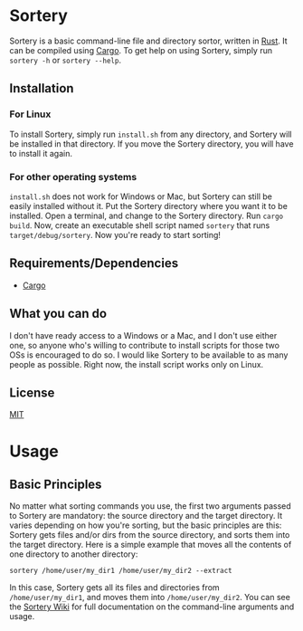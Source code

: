 <h1>Sortery</h1>

Sortery is a basic command-line file and directory sortor, written in [Rust](https://github.com/rust-lang/rust). It can be compiled using [Cargo](https://github.com/rust-lang/cargo). To get help on using Sortery, simply run `sortery -h` or `sortery --help`.

<h2>Installation</h2>

<h3>For Linux</h3>

To install Sortery, simply run `install.sh` from any directory, and Sortery will be installed in that directory. If you move the Sortery
directory, you will have to install it again.

<h3>For other operating systems</h3>

`install.sh` does not work for Windows or Mac, but Sortery can still be easily installed without it. Put the Sortery directory where you want it to be installed. Open a terminal, and change to the Sortery directory. Run `cargo build`. Now, create an executable shell script named `sortery` that runs `target/debug/sortery`.
Now you're ready to start sorting!

<h2>Requirements/Dependencies</h2>
<ul>
  <li>
    <a href="https://github.com/rust-lang/cargo">Cargo</a>
  </li>
</ul>

<h2>What you can do</h2>

I don't have ready access to a Windows or a Mac, and I don't use either one, so anyone who's willing to contribute to install scripts for those two OSs is encouraged to do so. I would like Sortery to be available to as many people as possible. Right now, the install script works only on Linux.

<h2>License</h2>

[MIT](https://github.com/SamMatzko/Sortery/blob/master/LICENSE-MIT.txt)

<h1>Usage</h1>

<h2>Basic Principles</h2>

No matter what sorting commands you use, the first two arguments passed to Sortery are mandatory: the source directory and the target directory. It varies depending
on how you're sorting, but the basic principles are this: Sortery gets files and/or dirs from the source directory, and sorts them into the target directory. Here
is a simple example that moves all the contents of one directory to another directory:

```
sortery /home/user/my_dir1 /home/user/my_dir2 --extract
```

In this case, Sortery gets all its files and directories from `/home/user/my_dir1`, and moves them into `/home/user/my_dir2`. You can see the [Sortery Wiki](https://github.com/SamMatzko/Sortery/wiki) for full documentation on the command-line arguments and usage.
